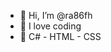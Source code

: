 - 👋 Hi, I’m @ra86fh
- 👀 I love coding
- 🌱 C# - HTML - CSS

<!---
ra86fh/ra86fh is a ✨ special ✨ repository because its `README.md` (this file) appears on your GitHub profile.
You can click the Preview link to take a look at your changes.
--->
